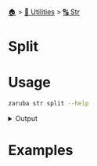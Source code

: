 <!--startTocHeader-->
[🏠](../../README.md) > [🔧 Utilities](../README.md) > [🔠 Str](README.md)
# Split
<!--endTocHeader-->


# Usage

<!--startCode-->
```bash
zaruba str split --help
```
 
<details>
<summary>Output</summary>
 
```````
Split string into a jsonList

Usage:
  zaruba str split <string> [separator] [flags]

Flags:
  -h, --help   help for split
```````
</details>
<!--endCode-->

# Examples


<!--startTocSubTopic-->
<!--endTocSubTopic-->